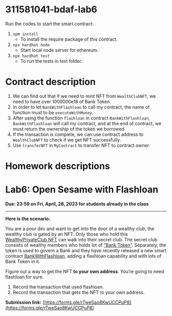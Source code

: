 # 311581041-bdaf-lab6
Run the codes to start the smart contract:

1. `npm install`
   - To install the require package of this contract.
2. `npx hardhat node`
   - Start local node server for ethereum.
3. `npx hardhat test`
   - To run the tests in test folder.

# Contract description
1. We can find out that if we need to mint NFT from `WealthClubNFT`, we need to have over 1000000e18 of Bank Token.
2. In order to let `BankWithFlashloan` to call my contract, the name of function must to be `executeWithMoney`.
3. After using the function `flashloan` in contract `BankWithFlashloan`, `BankWithFlashloan` will call my contract, and at the end of contract, we must return the ownership of the token we borrowed.
4. If the transaction is complete, we can use contract address to `WealthClubNFT` to check if we get NFT successfully.
5. Use `transferNFT` in `MyContract` to transfer NFT to contract owner.


# Homework descriptions
# Lab6: Open Sesame with Flashloan

**Due: 23:59 on Fri, April, 28, 2023 for students already in the class**

---

**Here is the scenario:** 

You are a poor dev and want to get into the door of a wealthy club, the wealthy club is gated by an NFT. Only those who hold this [WealthyPrivateClub NFT](https://goerli.etherscan.io/address/0x5e94B61BCa112683D18d5Ed27CebB16566E6d5ba#code) can walk into their secret club. The secret club consists of wealthy members who holds lot of [“Bank Token”](https://goerli.etherscan.io/address/0x7A81e50E0Ad45B31cC8E54A55095714F13a0c74e). Separately, the token is used to govern a Bank and they have recently released a new smart contract [BankWithFlashloan](https://goerli.etherscan.io/address/0xbe02727047fADd7fe434E093e001745B42C5F49B#code), adding a flashloan capability and with lots of Bank Token in it. 

Figure out a way to get the NFT **to your own address**. You’re going to need flashloan for sure. 

1. Record the transaction that used flashloan. 
2. Record the transaction that gets the NFT to your own address. 

 

**Submission link:** [https://forms.gle/rTweSao8KwUCCPuP8](https://forms.gle/rTweSao8KwUCCPuP8)
